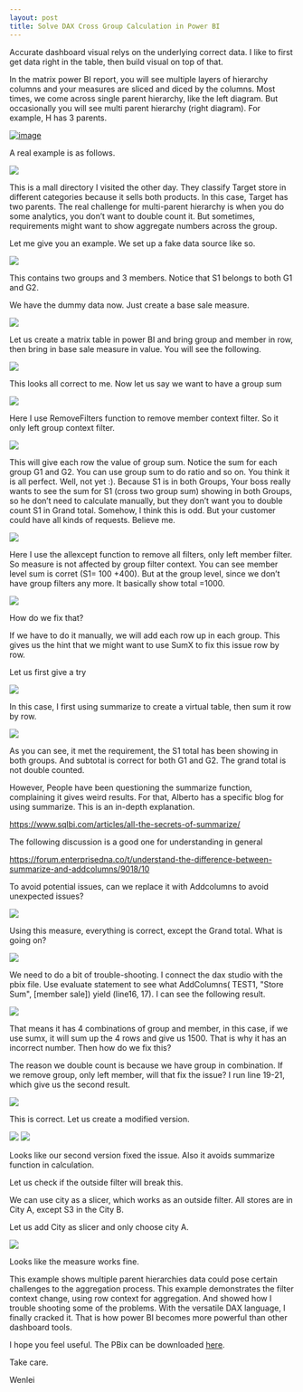 ```yaml
---
layout: post
title: Solve DAX Cross Group Calculation in Power BI 
---
```


Accurate dashboard visual relys on the underlying correct data. I like to first get data right in the table, then build visual on top of that.  

In the matrix power BI report, you will see multiple layers of hierarchy columns and your measures are sliced and diced by the columns.  Most times, we come across single parent hierarchy, like the left diagram. But occasionally you will see multi parent hierarchy (right diagram). For example, H has 3 parents.  

[![image](/images/blog45/hierarchy.PNG)](https://dwbi1.wordpress.com/2017/10/18/hierarchy-with-multiple-parents/)   

A real example is as follows.

<img src="/images/blog45/store.PNG">  

This is a mall directory I visited the other day. They classify Target store in different categories because it sells both products. In this case, Target has two parents. The real challenge for multi-parent hierarchy is when you do some analytics, you don’t want to double count it.  But sometimes, requirements might want to show aggregate numbers across the group. 

Let me give you an example.  We set up a fake data source like so.  

<img src="/images/blog45/fake_table.PNG">  

This contains two groups and  3 members.  Notice that S1 belongs to both G1 and G2.   

We have the dummy data now.  Just create a base sale measure.  

<img src="/images/blog45/base_sale_formula.PNG">  

Let us create a matrix table in power BI and bring group and member in row, then bring in base sale measure in value.  You will see the following. 

<img src="/images/blog45/base.PNG">   

This looks all correct to me.  Now let us say we want to have a group sum   

<img src="/images/blog45/group_dax.PNG">     

Here I use RemoveFilters function to remove member context filter. So it only left group context filter.   

<img src="/images/blog45/group_sum.PNG"> 

This will give each row the value of group sum.  Notice the sum for each group G1 and G2.   You can use group sum to do ratio and so on.  You think it is all perfect.  Well, not yet  :). Because S1  is in both Groups, Your boss really wants to see  the sum for S1 (cross two group sum) showing in both Groups, so he don’t need to calculate manually,  but they don’t want you to double count S1 in Grand total. Somehow, I think this is odd. But your customer could have all kinds of requests. Believe me.  

<img src="/images/blog45/member_sale_dax.PNG">  

Here I use the allexcept function to remove all filters, only left  member filter.  So measure is not  affected by group  filter context.  You can  see member level sum  is corret (S1= 100 +400).  But at the group level,   since we don’t have group filters any more. It basically show total =1000. 

<img src="/images/blog45/subgroup_not_correct.PNG">  

How do we fix that?  

If we have to do it manually, we will add each row up in each group.  This gives us the hint that we might want to use SumX to fix this issue row by row.  

Let us first give a try 

<img src="/images/blog45/member_sale_subgroup.PNG">  

In this case, I first using summarize to create a virtual table, then sum it row by row.  

<img src="/images/blog45/correct.PNG">  

As you can see, it met the requirement, the S1 total has been showing in both groups. And subtotal is correct for both G1 and G2.  The grand total is not double counted.  

However, People have been questioning the summarize function, complaining it gives weird results. For that, Alberto has a specific blog for using summarize.  This is an in-depth explanation.  

<https://www.sqlbi.com/articles/all-the-secrets-of-summarize/>  

The following discussion is a good one for understanding in general  

<https://forum.enterprisedna.co/t/understand-the-difference-between-summarize-and-addcolumns/9018/10>

To avoid potential issues, can we replace it with Addcolumns to avoid unexpected issues?  

<img src="/images/blog45/add_column1.PNG">  

Using this measure, everything is correct, except the Grand total.  What is going on?  

<img src="/images/blog45/add_column1_result.PNG">   

We need to do a bit of trouble-shooting.  I connect the dax studio with the pbix file.  Use evaluate statement to see what AddColumns( TEST1, "Store Sum", [member sale])  yield  (line16, 17).  I can see the following result.

<img src="/images/blog45/result1.PNG"> 

That means it has 4 combinations of group and member, in this case, if we use sumx, it will sum up the 4 rows and give us 1500.   That is why it has an incorrect number.  Then how do we fix this?  

The reason we double count is because we have  group in combination.  If we remove group, only left member, will that fix the issue?   I run line 19-21, which give us the second result.  

<img src="/images/blog45/result2.PNG">  

This is correct. Let us create a modified version.    

<img src="/images/blog45/add_column2.PNG">  

<img src="/images/blog45/add_column2_result.PNG">  

Looks like our second version fixed the issue. Also it avoids summarize function in calculation.  

Let us check if the outside filter will break this.  

We can use city as a slicer, which works as an outside filter. All stores are in City A, except S3 in the City B.  

Let us add City as slicer and only choose city A.  

<img src="/images/blog45/city_filter.PNG">  

Looks like the measure works fine.  
 
This example shows multiple parent hierarchies data could pose certain challenges to the aggregation process.  This example demonstrates the filter context change, using row context for aggregation. And showed how I trouble shooting some of the problems.  With the versatile DAX language, I finally cracked it.  That is how power BI becomes more powerful than other dashboard tools.  

I hope you feel useful. The PBix can be downloaded <a href="/Files/blog45.pbix">here</a>.  

Take care.
 
Wenlei
